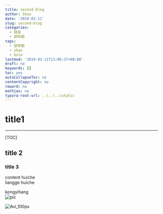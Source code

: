 ```yaml
---
title: second blog
author: Shao
date: '2019-03-11'
slug: second-blog
categories:
  - 组会
  - 邵布勒
tags:
  - 邵布勒
  - shao
  - bule
lastmod: '2019-03-11T13:06:37+08:00'
draft: no
keywords: []
toc: yes
autoCollapseToc: no
contentCopyright: no
reward: no
mathjax: no
typora-root-url: ..\..\..\static
---
```

# title1
------



[TOC]



## title 2
### title 3
content
huiche  
liangge huiche

kongyihang  
![pic](https://gitee.com/heavenzone/picturebed/raw/master/zhonghaoguang.com/2018/20180117-06-serve-site.png)

![Avi_100px](/2019-03-11-second-blog.image/Avi_100px.jpg)
